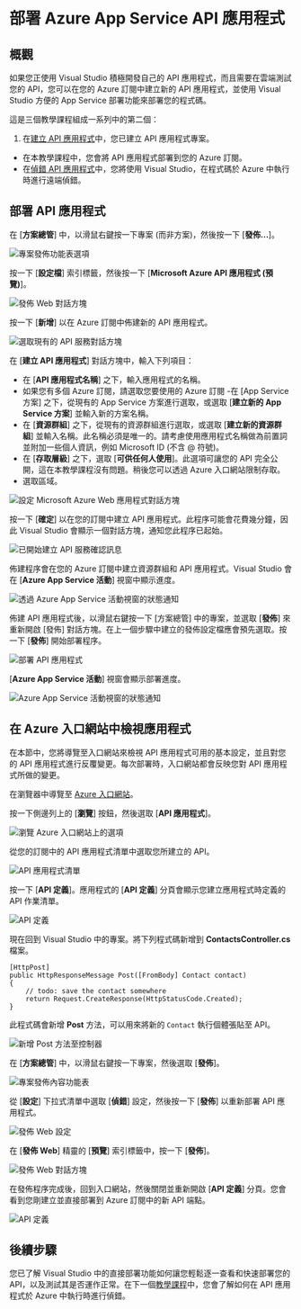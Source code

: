 <properties 
	pageTitle="部署 Azure App Service  API 應用程式" 
	description="了解如何將 API 應用程式專案部署到您的 Azure 訂閱。" 
	services="app-service\api" 
	documentationCenter=".net" 
	authors="bradygaster" 
	manager="wpickett" 
	editor="jimbe"/>

<tags 
	ms.service="app-service-api" 
	ms.workload="web" 
	ms.tgt_pltfrm="dotnet" 
	ms.devlang="na" 
	ms.topic="article" 
	ms.date="02/19/2015" 
	ms.author="bradyg;tarcher"/>

# 部署 Azure App Service  API 應用程式

## 概觀

如果您正使用 Visual Studio 積極開發自己的 API 應用程式，而且需要在雲端測試您的 API，您可以在您的 Azure 訂閱中建立新的 API 應用程式，並使用 Visual Studio 方便的 App Service 部署功能來部署您的程式碼。

這是三個教學課程組成一系列中的第二個：

1. 在[建立 API 應用程式](app-service-dotnet-create-api-app.md)中，您已建立 API 應用程式專案。 
* 在本教學課程中，您會將 API 應用程式部署到您的 Azure 訂閱。
* 在[偵錯 API 應用程式](../app-service-dotnet-remotely-debug-api-app.md)中，您將使用 Visual Studio，在程式碼於 Azure 中執行時進行遠端偵錯。

## 部署 API 應用程式 

在 [**方案總管**] 中，以滑鼠右鍵按一下專案 (而非方案)，然後按一下 [**發佈...**]。

![專案發佈功能表選項](./media/app-service-dotnet-publish-api-app/20-publish-gesture-v3.png)

按一下 [**設定檔**] 索引標籤，然後按一下 [**Microsoft Azure API 應用程式 (預覽)**]。

![發佈 Web 對話方塊](./media/app-service-dotnet-publish-api-app/21-select-api-apps-for-deployment-v2.png)

按一下 [**新增**] 以在 Azure 訂閱中佈建新的 API 應用程式。

![選取現有的 API 服務對話方塊](./media/app-service-dotnet-publish-api-app/23-publish-to-apiapps-v3.png)

在 [**建立 API 應用程式**] 對話方塊中，輸入下列項目：

- 在 [**API 應用程式名稱**] 之下，輸入應用程式的名稱。 
- 如果您有多個 Azure 訂閱，請選取您要使用的 Azure 訂閱 -在 [App Service 方案] 之下，從現有的 App Service  方案進行選取，或選取 [**建立新的 App Service  方案**] 並輸入新的方案名稱。 
- 在 [**資源群組**] 之下，從現有的資源群組進行選取，或選取 [**建立新的資源群組**] 並輸入名稱。此名稱必須是唯一的。請考慮使用應用程式名稱做為前置詞並附加一些個人資訊，例如 Microsoft ID (不含 @ 符號)。  
- 在 [**存取層級**] 之下，選取 [**可供任何人使用**]。此選項可讓您的 API 完全公開，這在本教學課程沒有問題。稍後您可以透過 Azure 入口網站限制存取。
- 選取區域。  

![設定 Microsoft Azure Web 應用程式對話方塊](./media/app-service-dotnet-publish-api-app/24-new-api-app-dialog-v3.png)

按一下 [**確定**] 以在您的訂閱中建立 API 應用程式。此程序可能會花費幾分鐘，因此 Visual Studio 會顯示一個對話方塊，通知您此程序已起始。

![已開始建立 API 服務確認訊息](./media/app-service-dotnet-publish-api-app/25-api-provisioning-started-v3.png)

佈建程序會在您的 Azure 訂閱中建立資源群組和 API 應用程式。Visual Studio 會在 [**Azure App Service 活動**] 視窗中顯示進度。

![透過 Azure App Service 活動視窗的狀態通知](./media/app-service-dotnet-publish-api-app/26-provisioning-success-v3.png)

佈建 API 應用程式後，以滑鼠右鍵按一下 [方案總管] 中的專案，並選取 [**發佈**] 來重新開啟 [發佈] 對話方塊。在上一個步驟中建立的發佈設定檔應會預先選取。按一下 [**發佈**] 開始部署程序。

![部署 API 應用程式](./media/app-service-dotnet-publish-api-app/26-5-deployment-success-v3.png)

[**Azure App Service 活動**] 視窗會顯示部署進度。

![Azure App Service 活動視窗的狀態通知](./media/app-service-dotnet-publish-api-app/26-5-deployment-success-v4.png)

## 在 Azure 入口網站中檢視應用程式

在本節中，您將導覽至入口網站來檢視 API 應用程式可用的基本設定，並且對您的 API 應用程式進行反覆變更。每次部署時，入口網站都會反映您對 API 應用程式所做的變更。

在瀏覽器中導覽至 [Azure 入口網站](https://portal.azure.com)。

按一下側邊列上的 [**瀏覽**] 按鈕，然後選取 [**API 應用程式**]。

![瀏覽 Azure 入口網站上的選項](./media/app-service-dotnet-publish-api-app/27-browse-in-portal-v3.png)

從您的訂閱中的 API 應用程式清單中選取您所建立的 API。

![API 應用程式清單](./media/app-service-dotnet-publish-api-app/28-view-api-list-v3.png)

按一下 [**API 定義**]。應用程式的 [**API 定義**] 分頁會顯示您建立應用程式時定義的 API 作業清單。

![API 定義](./media/app-service-dotnet-publish-api-app/29-api-definition-v3.png)

現在回到 Visual Studio 中的專案。將下列程式碼新增到 **ContactsController.cs** 檔案。

	[HttpPost]
	public HttpResponseMessage Post([FromBody] Contact contact)
	{
		// todo: save the contact somewhere
		return Request.CreateResponse(HttpStatusCode.Created);
	}

此程式碼會新增 **Post** 方法，可以用來將新的 `Contact` 執行個體張貼至 API。

![新增 Post 方法至控制器](./media/app-service-dotnet-publish-api-app/30-post-method-added-v3.png)

在 [**方案總管**] 中，以滑鼠右鍵按一下專案，然後選取 [**發佈**]。

![專案發佈內容功能表](./media/app-service-dotnet-publish-api-app/31-publish-gesture-v3.png)

從 [**設定**] 下拉式清單中選取 [**偵錯**] 設定，然後按一下 [**發佈**] 以重新部署 API 應用程式。

![發佈 Web 設定](./media/app-service-dotnet-publish-api-app/36.5-select-debug-option-v3.png)

在 [**發佈 Web**] 精靈的 [**預覽**] 索引標籤中，按一下 [**發佈**]。

![發佈 Web 對話方塊](./media/app-service-dotnet-publish-api-app/39-re-publish-preview-step-v2.png)

在發佈程序完成後，回到入口網站，然後關閉並重新開啟 [**API 定義**] 分頁。您會看到您剛建立並直接部署到 Azure 訂閱中的新 API 端點。

![API 定義](./media/app-service-dotnet-publish-api-app/38-portal-with-post-method-v4.png)

## 後續步驟

您已了解 Visual Studio 中的直接部署功能如何讓您輕鬆逐一查看和快速部署您的 API，以及測試其是否運作正常。在下一個[教學課程](../app-service-dotnet-remotely-debug-api-app.md)中，您會了解如何在 API 應用程式於 Azure 中執行時進行偵錯。



<!--HONumber=54--> 